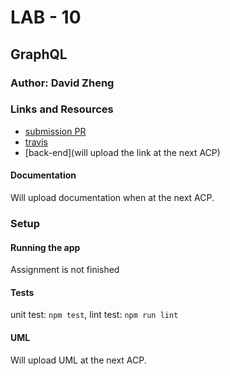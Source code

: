 # LAB - 10

## GraphQL

### Author: David Zheng 

### Links and Resources
* [submission PR](https://github.com/davidzheng-401d32/lab-10/pull/1)
* [travis](https://travis-ci.com/davidzheng-401d32/lab-10)
* [back-end](will upload the link at the next ACP)

#### Documentation
Will upload documentation when at the next ACP. 


### Setup


#### Running the app
Assignment is not finished
  
#### Tests
unit test: `npm test`,
lint test: `npm run lint`

#### UML
Will upload UML at the next ACP. 
